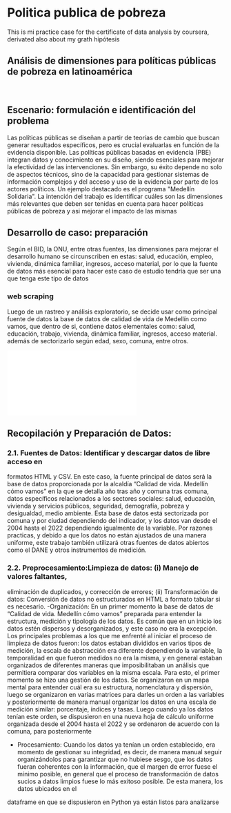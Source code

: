 # Politica publica de pobreza
This is mi practice case for the certificate of data analysis by coursera, derivated also about my grath hipótesis

## Análisis de dimensiones para políticas públicas de pobreza en latinoamérica

 &nbsp;

## Escenario: formulación e identificación del problema
  Las políticas públicas se diseñan a partir de teorías de cambio que buscan generar resultados específicos, pero es crucial evaluarlas en función de la evidencia disponible. Las políticas públicas basadas en evidencia (PBE) integran datos y conocimiento en su diseño, siendo esenciales para mejorar la efectividad de las intervenciones. Sin embargo, su éxito depende no solo de aspectos técnicos, sino de la capacidad para gestionar sistemas de información complejos y del acceso y uso de la evidencia 
por parte de los actores políticos. Un ejemplo destacado es el programa "Medellín Solidaria". La intención del trabajo es identificar cuáles son las dimensiones más relevantes que deben ser tenidas en cuenta para hacer políticas públicas de pobreza y asi mejorar el impacto de las mismas

## Desarrollo de caso: preparación
Según el BID, la ONU, entre otras fuentes, las dimensiones para mejorar el desarrollo humano se circunscriben en estas: salud, educación, empleo, vivienda, dinámica familiar,
ingresos, acceso material, por lo que la fuente de datos más esencial para hacer este caso de estudio tendría que ser una que tenga este tipo de datos

### web scraping
Luego de un rastreo y análisis exploratorio, se decide usar como principal fuente de datos la base de datos de calidad de vida de Medellín como vamos, que dentro de si, contiene datos elementales como: salud, educación, trabajo, vivienda, dinámica familiar,
ingresos, acceso material. además de sectorizarlo según edad, sexo, comuna, entre otros.

![código de webscraping](ruta/de/la/imagen.ext)

## Recopilación y Preparación de Datos:
### 2.1. Fuentes de Datos: Identificar y descargar datos de libre acceso en
formatos HTML y CSV. En este caso, la fuente principal de datos será la
base de datos proporcionada por la alcaldía “Calidad de vida. Medellín
cómo vamos” en la que se detalla año tras año y comuna tras comuna,
datos específicos relacionados a los sectores sociales: salud,
educación, vivienda y servicios públicos, seguridad, demografía,
pobreza y desigualdad, medio ambiente. Esta base de datos está
sectorizada por comuna y por ciudad dependiendo del indicador, y los
datos van desde el 2004 hasta el 2022 dependiendo igualmente de la
variable.
Por razones practicas, y debido a que los datos no están ajustados de
una manera uniforme, este trabajo también utilizará otras fuentes de
datos abiertos como el DANE y otros instrumentos de medición.

### 2.2. Preprocesamiento:Limpieza de datos: (i) Manejo de valores faltantes,
eliminación de duplicados, y corrección de errores; (ii) Transformación
de datos: Conversión de datos no estructurados en HTML a formato
tabular si es necesario.
-Organización: En un primer momento la base de datos de “Calidad
de vida. Medellín cómo vamos” preparada para entender la
estructura, medición y tipología de los datos. Es común que en un
inicio los datos estén dispersos y desorganizados, y este caso no era
la excepción. Los principales problemas a los que me enfrenté al
iniciar el proceso de limpieza de datos fueron: los datos estaban
divididos en varios tipos de medición, la escala de abstracción era
diferente dependiendo la variable, la temporalidad en que fueron
medidos no era la misma, y en general estaban organizados de
diferentes maneras que imposibilitaban un análisis que permitiera
comparar dos variables en la misma escala.
Para esto, el primer momento se hizo una gestión de los datos. Se
organizaron en un mapa mental para entender cuál era su estructura,
nomenclatura y dispersión, luego se organizaron en varias matrices
para darles un orden a las variables y posteriormente de manera
manual organizar los datos en una escala de medición similar:
porcentaje, índices y tasas. Luego cuando ya los datos tenían este
orden, se dispusieron en una nueva hoja de cálculo uniforme
organizada desde el 2004 hasta el 2022 y se ordenaron de acuerdo
con la comuna, para posteriormente

- Procesamiento: Cuando los datos ya tenían un orden establecido,
era momento de gestionar su integridad, es decir, de manera
manual seguir organizándolos para garantizar que no hubiese
sesgo, que los datos fueran coherentes con la información, que el
margen de error fuese el mínimo posible, en general que el
proceso de transformación de datos sucios a datos limpios fuese
lo más exitoso posible. De esta manera, los datos ubicados en el

dataframe en que se dispusieron en Python ya están listos para
analizarse
